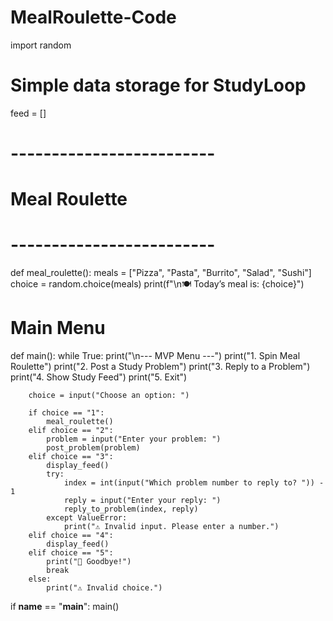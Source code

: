 # MealRoulette-Code
import random

# Simple data storage for StudyLoop
feed = []

# -------------------------
# Meal Roulette
# -------------------------
def meal_roulette():
    meals = ["Pizza", "Pasta", "Burrito", "Salad", "Sushi"]
    choice = random.choice(meals)
    print(f"\n🍽️ Today’s meal is: {choice}")


# Main Menu
def main():
    while True:
        print("\n--- MVP Menu ---")
        print("1. Spin Meal Roulette")
        print("2. Post a Study Problem")
        print("3. Reply to a Problem")
        print("4. Show Study Feed")
        print("5. Exit")

        choice = input("Choose an option: ")

        if choice == "1":
            meal_roulette()
        elif choice == "2":
            problem = input("Enter your problem: ")
            post_problem(problem)
        elif choice == "3":
            display_feed()
            try:
                index = int(input("Which problem number to reply to? ")) - 1
                reply = input("Enter your reply: ")
                reply_to_problem(index, reply)
            except ValueError:
                print("⚠️ Invalid input. Please enter a number.")
        elif choice == "4":
            display_feed()
        elif choice == "5":
            print("👋 Goodbye!")
            break
        else:
            print("⚠️ Invalid choice.")

if __name__ == "__main__":
    main()
